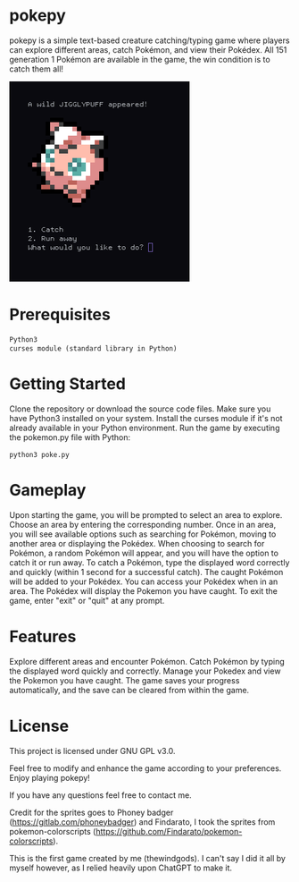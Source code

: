 # pokepy

pokepy is a simple text-based creature catching/typing game where players can explore different areas, catch Pokémon, and view their Pokédex. All 151 generation 1 Pokémon are available in the game, the win condition is to catch them all!

![alt text](https://github.com/thewindgods/pokepy/blob/main/screenshot.png?raw=true)

# Prerequisites

    Python3
    curses module (standard library in Python)

# Getting Started

Clone the repository or download the source code files.
Make sure you have Python3 installed on your system.
Install the curses module if it's not already available in your Python environment.
Run the game by executing the pokemon.py file with Python: 
    
    python3 poke.py

# Gameplay

Upon starting the game, you will be prompted to select an area to explore. Choose an area by entering the corresponding number.
Once in an area, you will see available options such as searching for Pokémon, moving to another area or displaying the Pokédex.
When choosing to search for Pokémon, a random Pokémon will appear, and you will have the option to catch it or run away.
To catch a Pokémon, type the displayed word correctly and quickly (within 1 second for a successful catch).
The caught Pokémon will be added to your Pokédex.
You can access your Pokédex when in an area. The Pokédex will display the Pokemon you have caught.
To exit the game, enter "exit" or "quit" at any prompt.

# Features

Explore different areas and encounter Pokémon.
Catch Pokémon by typing the displayed word quickly and correctly.
Manage your Pokedex and view the Pokemon you have caught.
The game saves your progress automatically, and the save can be cleared from within the game.


# License

This project is licensed under GNU GPL v3.0.

Feel free to modify and enhance the game according to your preferences. Enjoy playing pokepy!

If you have any questions feel free to contact me.

Credit for the sprites goes to Phoney badger (https://gitlab.com/phoneybadger) and Findarato, I took the sprites from pokemon-colorscripts (https://github.com/Findarato/pokemon-colorscripts).

This is the first game created by me (thewindgods). I can't say I did it all by myself however, as I relied heavily upon ChatGPT to make it.
